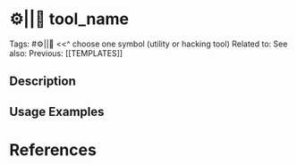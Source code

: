# ⚙️||💢 tool_name

Tags: #⚙️||💢 <<^ choose one symbol (utility or hacking tool)
Related to: 
See also: 
Previous: [[TEMPLATES]]

## Description

## Usage Examples

### 

# References